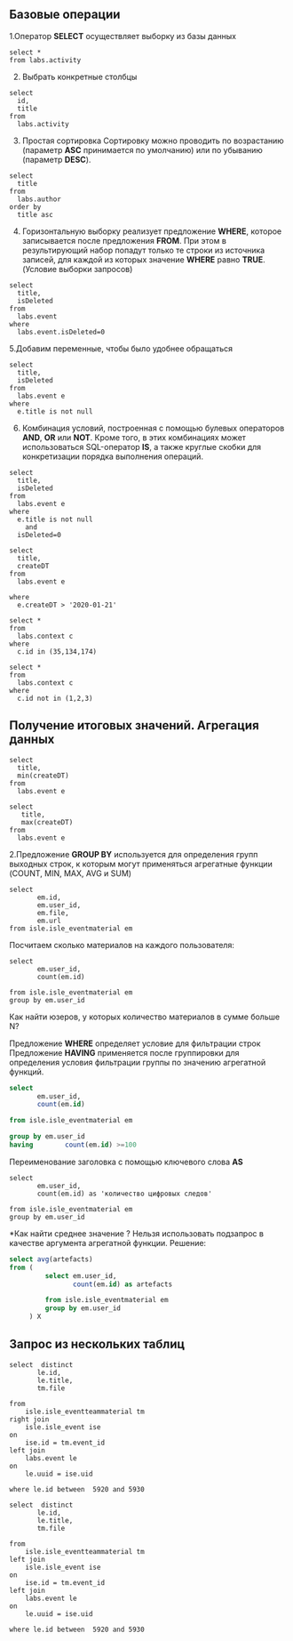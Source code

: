 ## Базовые операции ##

1.Оператор **SELECT** осуществляет выборку из базы данных 

```mysql
select *
from labs.activity
```
2. Выбрать конкретные столбцы

```mysql
select 
  id,
  title
from 
  labs.activity
```

3. Простая сортировка
Сортировку можно проводить по возрастанию (параметр **ASC** принимается по умолчанию) или по убыванию (параметр **DESC**).

```mysql
select 
  title
from 
  labs.author
order by 
  title asc
```
4. Горизонтальную выборку реализует предложение **WHERE**, которое записывается после предложения **FROM**. При этом в результирующий набор 
попадут только те строки из источника записей, для каждой из которых значение **WHERE** равно **TRUE**. (Условие выборки запросов)
```mysql
select 
  title,
  isDeleted
from 
  labs.event
where 
  labs.event.isDeleted=0 
```

5.Добавим  переменные, чтобы было удобнее обращаться
```mysql
select 
  title,
  isDeleted
from  
  labs.event e
where 
  e.title is not null
```
6. Комбинация условий, построенная с помощью
булевых операторов **AND**, **OR** или **NOT**. Кроме того, в этих комбинациях может использоваться SQL-оператор **IS**, 
а также круглые скобки для конкретизации порядка выполнения операций.

```mysql
select 
  title,
  isDeleted
from 
  labs.event e
where 
  e.title is not null 
    and 
  isDeleted=0
```

```mysql
select 
  title,
  createDT
from 
  labs.event e

where 
  e.createDT > '2020-01-21'
```



```mysql
select *
from 
  labs.context c
where 
  c.id in (35,134,174)
```


```mysql
select *
from 
  labs.context c
where 
  c.id not in (1,2,3)
```




## Получение итоговых значений. Агрегация данных ##

```mysql
select 
  title,
  min(createDT)
from 
  labs.event e
```

```mysql
select 
   title,
   max(createDT)
from  
  labs.event e
```



2.Предложение **GROUP BY** используется для определения групп выходных строк, 
к которым могут применяться агрегатные функции (COUNT, MIN, MAX, AVG и SUM)

```mysql
select
       em.id,
       em.user_id,
       em.file,
       em.url
from isle.isle_eventmaterial em
```

Посчитаем сколько материалов на каждого пользователя:
```mysql
select
       em.user_id,
       count(em.id)

from isle.isle_eventmaterial em
group by em.user_id
```

Как найти юзеров, у которых количество материалов в сумме больше N?

Предложение **WHERE** определяет условие для фильтрации строк\
Предложение **HAVING** применяется после группировки для определения условия фильтрации группы по значению агрегатной функций.


```sql
select
       em.user_id,
       count(em.id)

from isle.isle_eventmaterial em

group by em.user_id
having        count(em.id) >=100
```





Переименование заголовка с помощью ключевого слова **AS**
```mysql
select
       em.user_id,
       count(em.id) as 'количество цифровых следов'

from isle.isle_eventmaterial em
group by em.user_id
```



*Как найти среднее значение ?
Нельзя использовать подзапрос в качестве аргумента агрегатной функции.
Решение:
```sql
select avg(artefacts)
from (
         select em.user_id,
                count(em.id) as artefacts

         from isle.isle_eventmaterial em
         group by em.user_id
     ) X
```
## Запрос из нескольких таблиц ##
```mysql
select  distinct
       le.id,
       le.title,
       tm.file

from
    isle.isle_eventteammaterial tm
right join
    isle.isle_event ise
on
    ise.id = tm.event_id
left join
    labs.event le
on
    le.uuid = ise.uid

where le.id between  5920 and 5930
```

```mysql
select  distinct
       le.id,
       le.title,
       tm.file

from
    isle.isle_eventteammaterial tm
left join
    isle.isle_event ise
on
    ise.id = tm.event_id
left join
    labs.event le
on
    le.uuid = ise.uid

where le.id between  5920 and 5930
```


